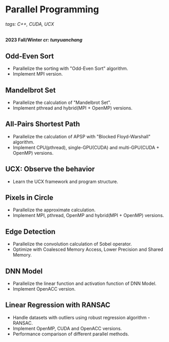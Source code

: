# Parallel Programming
###### tags: C++, CUDA, UCX
#### **2023 Fall/Winter**  *cr: tunyuanchang*

## Odd-Even Sort
- Parallelize the sorting with "Odd-Even Sort" algorithm.
- Implement MPI version.

## Mandelbrot Set
- Parallelize the calculation of "Mandelbrot Set".
- Implement pthread and hybrid(MPI + OpenMP) versions.

## All-Pairs Shortest Path
- Parallelize the calculation of APSP with "Blocked Floyd-Warshall" algorithm.
- Implement CPU(pthread), single-GPU(CUDA) and multi-GPU(CUDA + OpenMP) versions.

## UCX: Observe the behavior
- Learn the UCX framework and program structure.

## Pixels in Circle
- Parallelize the approximate calculation. 
- Implement MPI, pthread, OpenMP and hybrid(MPI + OpenMP) versions.

## Edge Detection
- Parallelize the convolution calculation of Sobel operator.
- Optimize with Coalesced Memory Access, Lower Precision and Shared Memory.

## DNN Model
- Parallelize the linear function and activation function of DNN Model.
- Implement OpenACC version.

## Linear Regression with RANSAC
- Handle datasets with outliers using robust regression algorithm - RANSAC.
- Implement OpenMP, CUDA and OpenACC versions.
- Performance comparison of different parallel methods.
